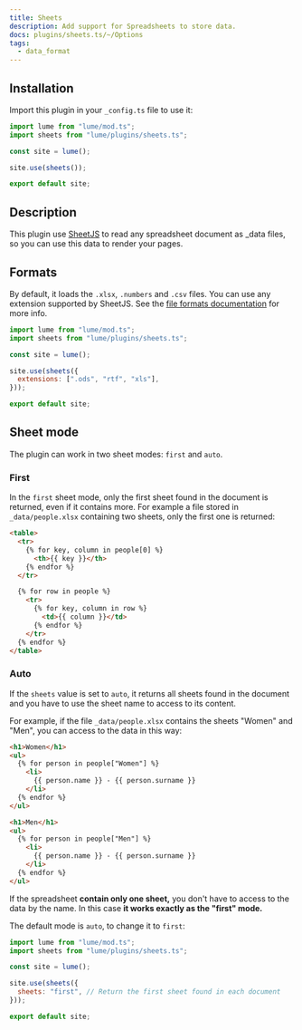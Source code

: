 ```yaml
---
title: Sheets
description: Add support for Spreadsheets to store data.
docs: plugins/sheets.ts/~/Options
tags:
  - data_format
---
```


## Installation

Import this plugin in your `_config.ts` file to use it:

```js
import lume from "lume/mod.ts";
import sheets from "lume/plugins/sheets.ts";

const site = lume();

site.use(sheets());

export default site;
```

## Description

This plugin use [SheetJS](https://sheetjs.com/) to read any spreadsheet document
as _data files, so you can use this data to render your pages.

## Formats

By default, it loads the `.xlsx`, `.numbers` and `.csv` files. You can use any
extension supported by SheetJS. See the
[file formats documentation](https://docs.sheetjs.com/docs/miscellany/formats)
for more info.

```js
import lume from "lume/mod.ts";
import sheets from "lume/plugins/sheets.ts";

const site = lume();

site.use(sheets({
  extensions: [".ods", "rtf", "xls"],
}));

export default site;
```

## Sheet mode

The plugin can work in two sheet modes: `first` and `auto`.

### First

In the `first` sheet mode, only the first sheet found in the document is
returned, even if it contains more. For example a file stored in
`_data/people.xlsx` containing two sheets, only the first one is returned:

```html
<table>
  <tr>
    {% for key, column in people[0] %}
      <th>{{ key }}</th>
    {% endfor %}
  </tr>

  {% for row in people %}
    <tr>
      {% for key, column in row %}
        <td>{{ column }}</td>
      {% endfor %}
    </tr>
  {% endfor %}
</table>
```

### Auto

If the `sheets` value is set to `auto`, it returns all sheets found in the
document and you have to use the sheet name to access to its content.

For example, if the file `_data/people.xlsx` contains the sheets "Women" and
"Men", you can access to the data in this way:

```html
<h1>Women</h1>
<ul>
  {% for person in people["Women"] %}
    <li>
      {{ person.name }} - {{ person.surname }}
    </li>
  {% endfor %}
</ul>

<h1>Men</h1>
<ul>
  {% for person in people["Men"] %}
    <li>
      {{ person.name }} - {{ person.surname }}
    </li>
  {% endfor %}
</ul>
```

If the spreadsheet **contain only one sheet,** you don't have to access to the
data by the name. In this case **it works exactly as the "first" mode.**

The default mode is `auto`, to change it to `first`:

```js
import lume from "lume/mod.ts";
import sheets from "lume/plugins/sheets.ts";

const site = lume();

site.use(sheets({
  sheets: "first", // Return the first sheet found in each document
}));

export default site;
```
